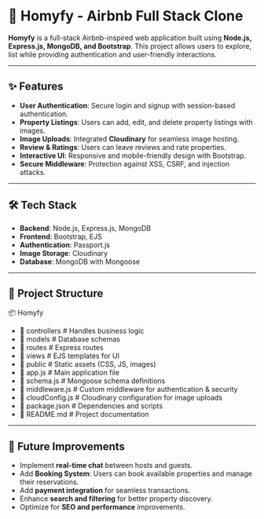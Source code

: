 # 🏡 Homyfy - Airbnb Full Stack Clone  

**Homyfy** is a full-stack Airbnb-inspired web application built using **Node.js, Express.js, MongoDB, and Bootstrap**. This project allows users to explore, list while providing authentication and user-friendly interactions.  

---

## ✨ Features  

- **User Authentication**: Secure login and signup with session-based authentication.  
- **Property Listings**: Users can add, edit, and delete property listings with images.  
- **Image Uploads**: Integrated **Cloudinary** for seamless image hosting.  
- **Review & Ratings**: Users can leave reviews and rate properties.  
- **Interactive UI**: Responsive and mobile-friendly design with Bootstrap.  
- **Secure Middleware**: Protection against XSS, CSRF, and injection attacks.  

---

## 🛠 Tech Stack  

- **Backend**: Node.js, Express.js, MongoDB  
- **Frontend**: Bootstrap, EJS  
- **Authentication**: Passport.js  
- **Image Storage**: Cloudinary  
- **Database**: MongoDB with Mongoose  

---

## 📂 Project Structure  

📦 Homyfy
- 📁 controllers # Handles business logic
- 📁 models # Database schemas
- 📁 routes # Express routes
- 📁 views # EJS templates for UI
- 📁 public # Static assets (CSS, JS, images)
- 📄 app.js # Main application file
- 📄 schema.js # Mongoose schema definitions
- 📄 middleware.js # Custom middleware for authentication & security
- 📄 cloudConfig.js # Cloudinary configuration for image uploads
- 📄 package.json # Dependencies and scripts
- 📄 README.md # Project documentation


---

## 📌 Future Improvements  

- Implement **real-time chat** between hosts and guests.
- Add **Booking System**: Users can book available properties and manage their reservations.   
- Add **payment integration** for seamless transactions.  
- Enhance **search and filtering** for better property discovery.  
- Optimize for **SEO and performance** improvements.  

